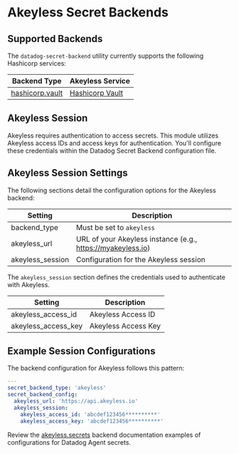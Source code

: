 # Akeyless Secret Backends

## Supported Backends

The `datadog-secret-backend` utility currently supports the following Hashicorp services:

| Backend Type | Akeyless Service                                                              |
| --- |-------------------------------------------------------------------------------|
| [hashicorp.vault](secrets) | [Hashicorp Vault](https://learn.hashicorp.com/tutorials/vault/static-secrets) |


## Akeyless Session

Akeyless requires authentication to access secrets. This module utilizes Akeyless access IDs and access keys for authentication. You'll configure these credentials within the Datadog Secret Backend configuration file.


## Akeyless Session Settings

The following sections detail the configuration options for the Akeyless backend:

| Setting | Description                                                 |
| --- |-------------------------------------------------------------|
| backend_type | Must be set to `akeyless`                                     |
| akeyless_url | URL of your Akeyless instance (e.g., https://myakeyless.io) |
|akeyless_session | 	Configuration for the Akeyless session                     |

The `akeyless_session` section defines the credentials used to authenticate with Akeyless.

| Setting | Description |
| --- | --- |
| akeyless_access_id | Akeyless Access ID |
| akeyless_access_key | Akeyless Access Key |


## Example Session Configurations

The backend configuration for Akeyless follows this pattern:

```yaml
---
secret_backend_type: 'akeyless'
secret_backend_config:
  akeyless_url: 'https://api.akeyless.io'
  akeyless_session:
    akeyless_access_id: 'abcdef123456**********'
    akeyless_access_key: 'abcdef123456**********'
```

Review the [akeyless.secrets](secrets.md) backend documentation examples of configurations for Datadog Agent secrets.
